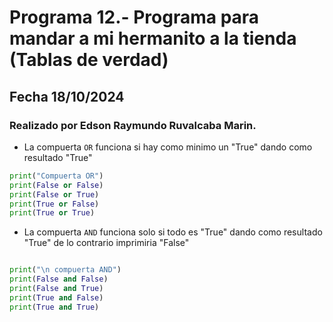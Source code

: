# Programa 12.- Programa para mandar a mi hermanito a la tienda (Tablas de verdad)
## Fecha 18/10/2024
### Realizado por Edson Raymundo Ruvalcaba Marin. 
- La compuerta `OR` funciona si hay como minimo un "True" dando como resultado "True"
``` python
print("Compuerta OR")
print(False or False)
print(False or True)
print(True or False)
print(True or True)
```
- La compuerta `AND` funciona solo si todo es "True" dando como resultado "True" de lo contrario imprimiria "False"
``` python

print("\n compuerta AND")
print(False and False)
print(False and True)
print(True and False)
print(True and True)
